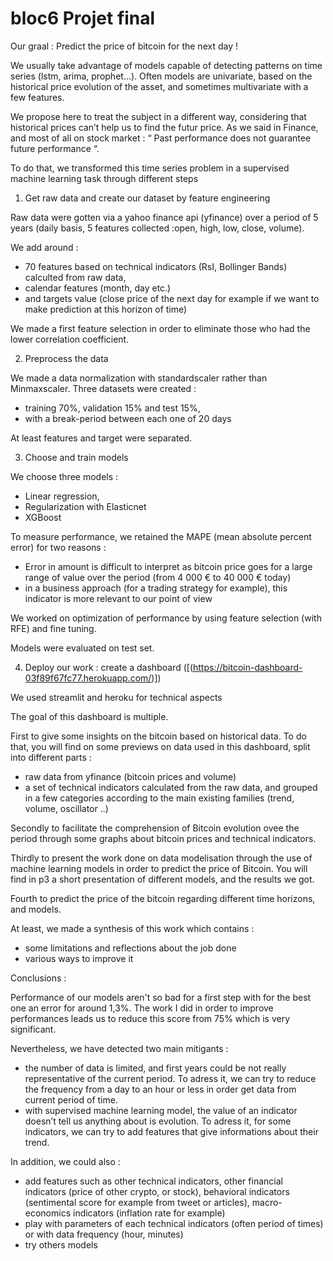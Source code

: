 # bloc6 Projet final

Our graal : Predict the price of bitcoin for the next day !

We usually take advantage of models capable of detecting patterns on time series (lstm, arima, prophet…).
Often models are univariate, based on the historical price evolution of the asset, and sometimes multivariate with a few features.

We propose here to treat the subject in a different way, considering that historical prices can’t help us to find the futur price.
As we said in Finance, and most of all on stock market : “ Past performance does not guarantee future performance “.

To do that, we transformed this time series problem in a supervised machine learning task through different steps

1) Get raw data and create our dataset by feature engineering

Raw data were gotten via a yahoo finance api (yfinance) over a period of 5 years (daily basis, 5 features collected :open, high, low, close, volume).

We add around :
- 70 features based on technical indicators (RsI, Bollinger Bands) calculted from raw data,
- calendar features (month, day etc.)
- and targets value (close price of the next day for example if we want to make prediction at this horizon of time)

We made a first feature selection in order to eliminate those who had the lower correlation coefficient.

2) Preprocess the data

We made a data normalization with standardscaler rather than Minmaxscaler.
Three datasets were created :
- training 70%, validation 15% and test 15%,
- with a break-period between each one of 20 days

At least features and target were separated.

3) Choose and train models

We choose three models :
- Linear regression,
- Regularization with Elasticnet
- XGBoost

To measure performance, we retained the MAPE (mean absolute percent error) for two reasons :
- Error in amount is difficult to interpret as bitcoin price goes for a large range of value over the period (from 4 000 € to 40 000 € today)
- in a business approach (for a trading strategy for example), this indicator is more relevant to our point of view

We worked on optimization of performance by using feature selection (with RFE) and fine tuning.

Models were evaluated on test set.

4) Deploy our work : create a dashboard ([(https://bitcoin-dashboard-03f89f67fc77.herokuapp.com/)])

We used streamlit and heroku for technical aspects

The goal of this dashboard is multiple.

First to give some insights on the bitcoin based on historical data. To do that, you will find on some previews on data used in this dashboard, split into different parts :
- raw data from yfinance (bitcoin prices and volume)
- a set of technical indicators calculated from the raw data, and grouped in a few categories according to the main existing families (trend, volume, oscillator ..)

Secondly to facilitate the comprehension of Bitcoin evolution ovee the period through some graphs about bitcoin prices and technical indicators.

Thirdly to present the work done on data modelisation through the use of machine learning models in order to predict the price of Bitcoin.
You will find in p3 a short presentation of different models, and the results we got.

Fourth to predict the price of the bitcoin regarding different time horizons, and models.

At least, we made a synthesis of this work which contains :
- some limitations and reflections about the job done
- various ways to improve it

Conclusions :

Performance of our models aren't so bad for a first step with for the best one an error for around 1,3%.
The work I did in order to improve performances leads us to reduce this score from 75% which is very significant.
    
Nevertheless, we have detected two main mitigants :
- the number of data is limited, and first years could be not really representative of the current period. To adress it, we can try to reduce the frequency from a day to an hour or less in order get data from current period of time.
- with supervised machine learning model, the value of an indicator doesn’t tell us anything about is evolution. To adress it, for some indicators, we can try to add features that give informations about their trend.

In addition, we could also :
- add features such as other technical indicators, other financial indicators (price of other crypto, or stock), behavioral indicators (sentimental score for  example from tweet or articles), macro-economics indicators (inflation rate for example)
- play with parameters of each technical indicators (often period of times) or with data frequency (hour, minutes)
- try others models
